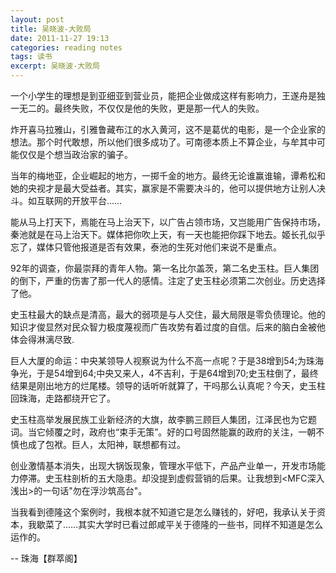 ```yaml
---
layout: post
title: 吴晓波-大败局
date: 2011-11-27 19:13
categories: reading notes
tags: 读书
excerpt: 吴晓波-大败局
---
```



一个小学生的理想是到亚细亚到营业员，能把企业做成这样有影响力，王遂舟是独一无二的。最终失败，不仅仅是他的失败，更是那一代人的失败。

炸开喜马拉雅山，引雅鲁藏布江的水入黄河，这不是葛优的电影，是一个企业家的想法。那个时代敢想，所以他们很多成功了。可南德本质上不算企业，与牟其中可能仅仅是个想当政治家的骗子。

当年的梅地亚，企业崛起的地方，一掷千金的地方。最终无论谁赢谁输，谭希松和她的央视才是最大受益者。其实，赢家是不需要决斗的，他可以提供地方让别人决斗。如互联网的开放平台……

能从马上打天下，焉能在马上治天下，以广告占领市场，又岂能用广告保持市场，秦池就是在马上治天下。媒体把你吹上天，有一天也能把你踩下地去。姬长孔似乎忘了，媒体只管他报道是否有效果，泰池的生死对他们来说不是重点。

92年的调查，你最崇拜的青年人物。第一名比尔盖茨，第二名史玉柱。巨人集团的倒下，严重的伤害了那一代人的感情。注定了史玉柱必须第二次创业。历史选择了他。

史玉柱最大的缺点是清高，最大的弱项是与人交住，最大局限是零负债理论。他的知识才俊显然对民众智力极度蔑视而广告攻势有着过度的自信。后来的脑白金被他体会得淋漓尽致.

巨人大厦的命运：中央某领导人视察说为什么不高一点呢？于是38增到54;为珠海争光，于是54增到64;中央又来人，4不吉利，于是64增到70;史玉柱倒了，最终结果是刚出地方的烂尾楼。领导的话听听就算了，干吗那么认真呢？今天，史玉柱回珠海，走路都绕开它了。

史玉柱高举发展民族工业新经济的大旗，故李鹏三顾巨人集团，江泽民也为它题词。当它倾覆之时，政府也“束手无策”。好的口号固然能赢的政府的关注，一朝不慎也成了包袱。巨人，太阳神，联想都有过。

创业激情基本消失，出现大锅饭现象，管理水平低下，产品产业单一，开发市场能力停滞。史玉柱剖析的五大隐患。却没提到虚假营销的后果。让我想到<MFC深入浅出>的一句话"勿在浮沙筑高台"。

当我看到德隆这个案例时，我根本就不知道它是怎么赚钱的，好吧，我承认关于资本，我歇菜了……其实大学时已看过郎咸平关于德隆的一些书，同样不知道是怎么运作的。

 -- 珠海【群萃阁】 

